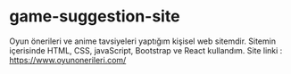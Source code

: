 # game-suggestion-site
Oyun önerileri ve anime tavsiyeleri yaptığım kişisel web sitemdir. Sitemin içerisinde HTML, CSS, javaScript, Bootstrap ve React kullandım. Site linki :  https://www.oyunonerileri.com/
